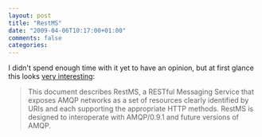 ```yaml
---
layout: post
title: "RestMS"
date: "2009-04-06T10:17:00+01:00"
comments: false
categories: 
---
```


<p>I didn't spend enough time with it yet to have an opinion, but at first glance this looks <a href="http://wiki.amqp.org/spec:7">very interesting</a>:</p>

<blockquote>
<p>This document describes RestMS, a RESTful Messaging Service that exposes AMQP networks as a set of resources clearly identified by URIs and each supporting the appropriate HTTP methods. RestMS is designed to interoperate with AMQP/0.9.1 and future versions of AMQP.</p>
</blockquote>


